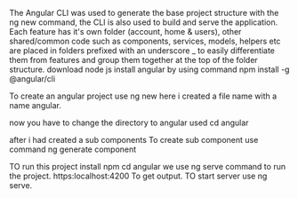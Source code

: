 The Angular CLI was used to generate the base project structure with the ng new <project name> command, the CLI is also used to build and serve the application.
  Each feature has it's own folder (account, home & users), other shared/common code such as components, services, models, helpers etc are placed in folders prefixed with an underscore _ to easily differentiate them from features and group them together at the top of the folder structure.
download node js 
install angular by using command 
npm install -g @angular/cli

To create an angular project use ng new<file name>
  here i created a file name with a name angular.

now you have to change the directory to angular
used cd angular

after i had created a sub components
To create sub component use command 
ng generate component <componet name>
 
TO run this project install npm
 cd angular
 we use ng serve command to run the project.
 https:localhost:4200
  To get output.
  TO start server use ng serve. 
 
 
